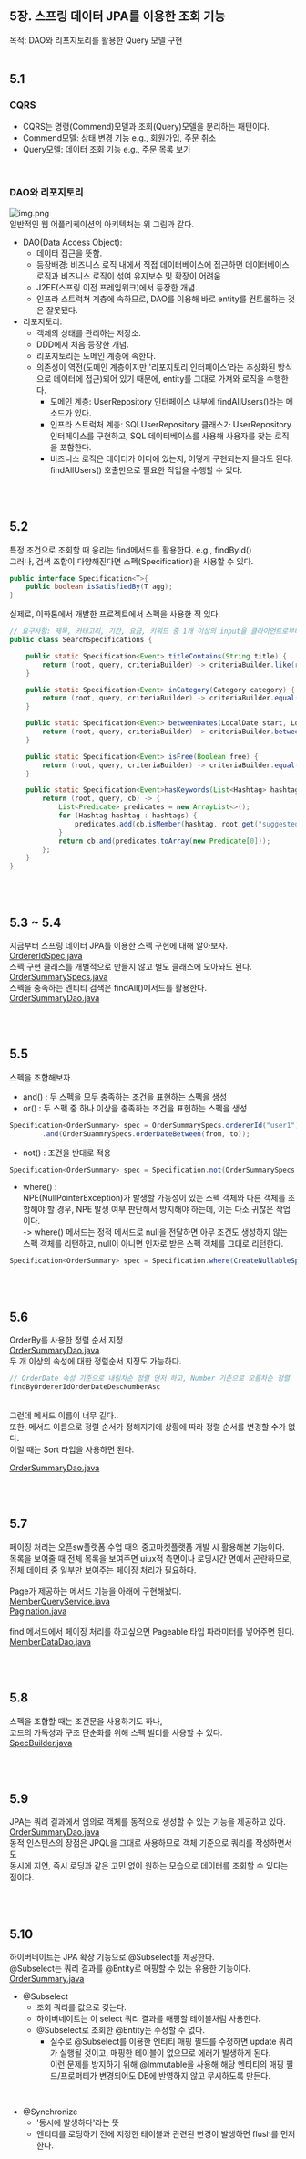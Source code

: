 ## 5장. 스프링 데이터 JPA를 이용한 조회 기능
목적: DAO와 리포지토리를 활용한 Query 모델 구현
<br>
<br>

## 5.1
### CQRS
- CQRS는 명령(Commend)모델과 조회(Query)모델을 분리하는 패턴이다.
- Commend모델: 상태 변경 기능 e.g., 회원가입, 주문 취소
- Query모델: 데이터 조회 기능 e.g., 주문 목록 보기
<br>

### DAO와 리포지토리
![img.png](img.png) <br>
일반적인 웹 어플리케이션의 아키텍처는 위 그림과 같다. 
- DAO(Data Access Object):
  - 데이터 접근을 뜻함.
  - 등장배경: 비즈니스 로직 내에서 직접 데이터베이스에 접근하면 데이터베이스 로직과 비즈니스 로직이 섞여 유지보수 및 확장이 어려움
  - J2EE(스프링 이전 프레임워크)에서 등장한 개념.
  - 인프라 스트럭쳐 계층에 속하므로, DAO를 이용해 바로 entity를 컨트롤하는 것은 잘못됐다.
- 리포지토리:
  - 객체의 상태를 관리하는 저장소.
  - DDD에서 처음 등장한 개념.
  - 리포지토리는 도메인 계층에 속한다.
  - 의존성이 역전(도메인 계층이지만 '리포지토리 인터페이스'라는 추상화된 방식으로 데이터에 접근)되어 있기 때문에, entity를 그대로 가져와 로직을 수행한다. 
    - 도메인 계층: UserRepository 인터페이스 내부에 findAllUsers()라는 메소드가 있다.
    - 인프라 스트럭처 계층: SQLUserRepository 클래스가 UserRepository 인터페이스를 구현하고, SQL 데이터베이스를 사용해 사용자를 찾는 로직을 포함한다.
    - 비즈니스 로직은 데이터가 어디에 있는지, 어떻게 구현되는지 몰라도 된다. findAllUsers() 호출만으로 필요한 작업을 수행할 수 있다. 

<br>
<br>

## 5.2
특정 조건으로 조회할 때 웅리는 find메서드를 활용한다. e.g., findById() <br>
그러나, 검색 조합이 다양해진다면 스펙(Specification)을 사용할 수 있다. <br>
```java
public interface Specification<T>{
    public boolean isSatisfiedBy(T agg);
}
```
실제로, 이화톤에서 개발한 프로젝트에서 스펙을 사용한 적 있다. <br>
```java
// 요구사항: 제목, 카테고리, 기간, 요금, 키워드 중 1개 이상의 input을 클라이언트로부터 받고, 해당 input의 교집합을 검색결과로 보여주자.
public class SearchSpecifications {

    public static Specification<Event> titleContains(String title) {
        return (root, query, criteriaBuilder) -> criteriaBuilder.like(root.get("title"), "%" + title + "%");
    }

    public static Specification<Event> inCategory(Category category) {
        return (root, query, criteriaBuilder) -> criteriaBuilder.equal(root.get("category"), category);
    }

    public static Specification<Event> betweenDates(LocalDate start, LocalDate end) {
        return (root, query, criteriaBuilder) -> criteriaBuilder.between(root.get("start_date"), start, end);
    }

    public static Specification<Event> isFree(Boolean free) {
        return (root, query, criteriaBuilder) -> criteriaBuilder.equal(root.get("free"), free);
    }

    public static Specification<Event>hasKeywords(List<Hashtag> hashtags) {
        return (root, query, cb) -> {
            List<Predicate> predicates = new ArrayList<>();
            for (Hashtag hashtag : hashtags) {
                predicates.add(cb.isMember(hashtag, root.get("suggestedKeywords"))); // Use Enum directly
            }
            return cb.and(predicates.toArray(new Predicate[0]));
        };
    }
}
```

<br>
<br>

## 5.3 ~ 5.4
지금부터 스프링 데이터 JPA를 이용한 스펙 구현에 대해 알아보자. <br> 
[OrdererIdSpec.java](../order/query/dao/OrdererIdSpec.java) <br>
스펙 구현 클래스를 개별적으로 만들지 않고 별도 클래스에 모아놔도 된다. <br>
[OrderSummarySpecs.java](../order/query/dao/OrderSummarySpecs.java) <br>
스펙을 충족하는 엔티티 검색은 findAll()메서드를 활용한다. <br>
[OrderSummaryDao.java](../order/query/dao/OrderSummaryDao.java) <br>

<br>
<br>

## 5.5
스펙을 조합해보자. <br>
- and() : 두 스펙을 모두 충족하는 조건을 표현하는 스펙을 생성
- or() : 두 스펙 중 하나 이상을 충족하는 조건을 표현하는 스펙을 생성
```java
Specification<OrderSummary> spec = OrderSummarySpecs.ordererId("user1")
        .and(OrderSuammrySpecs.orderDateBetween(from, to));
```
- not() : 조건을 반대로 적용
```java
Specification<OrderSummary> spec = Specification.not(OrderSummarySpecs.ordererId("user1"));
```
- where() : <br>
NPE(NullPointerException)가 발생할 가능성이 있는 스펙 객체와 다른 객체를 조합해야 할 경우, NPE 발생 여부 판단해서 방지해야 하는데, 이는 다소 귀찮은 작업이다. <br> 
-> where() 메서드는 정적 메서드로 null을 전달하면 아무 조건도 생성하지 않는 스펙 객체를 리턴하고, null이 아니면 인자로 받은 스펙 객체를 그대로 리턴한다. 
```java
Specification<OrderSummary> spec = Specification.where(CreateNullableSpec()).and(createOtherSpec());
```

<br>
<br>

## 5.6
OrderBy를 사용한 정렬 순서 지정 <br>
[OrderSummaryDao.java](../order/query/dao/OrderSummaryDao.java) <br>
두 개 이상의 속성에 대한 정렬순서 지정도 가능하다. <br>
```java
// OrderDate 속성 기준으로 내림차순 정렬 먼저 하고, Number 기준으로 오름차순 정렬
findByOrdererIdOrderDateDescNumberAsc
```
<br>
그런데 메서드 이름이 너무 길다.. <br>
또한, 메서드 이름으로 정렬 순서가 정해지기에 상황에 따라 정렬 순서를 변경할 수가 없다. <br>
이럴 때는 Sort 타입을 사용하면 된다. <br>

[OrderSummaryDao.java](../order/query/dao/OrderSummaryDao.java) <br>

<br>
<br>

## 5.7
페이징 처리는 오픈sw플랫폼 수업 때의 중고마켓플랫폼 개발 시 활용해본 기능이다. <br>
목록을 보여줄 때 전체 목록을 보여주면 uiux적 측면이나 로딩시간 면에서 곤란하므로, <br>
전체 데이터 중 일부만 보여주는 페이징 처리가 필요하다. <br>
<br>
Page가 제공하는 메서드 기능을 아래에 구현해놨다. <br>
[MemberQueryService.java](../member/query/MemberQueryService.java) <br>
[Pagination.java](../common/ui/Pagination.java) <br>
<br>
find 메서드에서 페이징 처리를 하고싶으면 Pageable 타입 파라미터를 넣어주면 된다. <br>
[MemberDataDao.java](../member/query/MemberDataDao.java) <br>

<br>
<br>

## 5.8
스펙을 조합할 때는 조건문을 사용하기도 하나, <br>
코드의 가독성과 구조 단순화를 위해 스펙 빌더를 사용할 수 있다. <br>
[SpecBuilder.java](../common/jpa/SpecBuilder.java) <br>

<br>
<br>

## 5.9
JPA는 쿼리 결과에서 임의로 객체를 동적으로 생성할 수 있는 기능을 제공하고 있다. <br>
[OrderSummaryDao.java](../order/query/dao/OrderSummaryDao.java) <br>
동적 인스턴스의 장점은 JPQL을 그대로 사용하므로 객체 기준으로 쿼리를 작성하면서도  <br>
동시에 지연, 즉시 로딩과 같은 고민 없이 원하는 모습으로 데이터를 조회할 수 있다는 점이다.

<br>
<br>

## 5.10
하이버네이트는 JPA 확장 기능으로 @Subselect를 제공한다. <br>
@Subselect는 쿼리 결과를 @Entity로 매핑할 수 있는 유용한 기능이다. <br>
[OrderSummary.java](../order/query/dto/OrderSummary.java) <br>
- @Subselect
  - 조회 쿼리를 값으로 갖는다.
  - 하이버네이트는 이 select 쿼리 결과를 매핑할 테이블처럼 사용한다.
  - @Subselect로 조회한 @Entity는 수정할 수 없다.
    - 실수로 @Subselect를 이용한 엔티티 매핑 필드를 수정하면 update 쿼리가 실행될 것이고, 매핑한 테이블이 없으므로 에러가 발생하게 된다. <br>
      이런 문제를 방지하기 위해 @Immutable을 사용해 해당 엔티티의 매핑 필드/프로퍼티가 변경되어도 DB에 반영하지 않고 무시하도록 만든다.
    
<br>
  
- @Synchronize
  - '동시에 발생하다'라는 뜻
  - 엔티티를 로딩하기 전에 지정한 테이블과 관련된 변경이 발생하면 flush를 먼저 한다.
